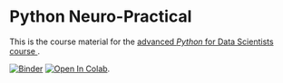 # Python Neuro-Practical 
This is the course material for the [advanced _Python_ for Data Scientists course
](https://www.fabriziomusacchio.com/teaching/python_course_neuropractical/).  





[![Binder](https://mybinder.org/badge_logo.svg)](https://mybinder.org/v2/gh/FabrizioMusacchio/Python_Neuro_Practical/HEAD)  [![Open In Colab](https://colab.research.google.com/assets/colab-badge.svg)](https://colab.research.google.com/github/FabrizioMusacchio/Python_Neuro_Practical/).
